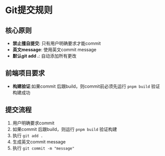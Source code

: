 # Git提交规则

## 核心原则
- **禁止擅自提交**: 只有用户明确要求才能commit
- **英文message**: 使用英文commit message
- **默认git add .**: 自动添加所有更改

## 前端项目要求
- **构建验证**:如果commit 后跟build，则commit前必须先运行 `pnpm build` 验证构建成功

## 提交流程
1. 用户明确要求commit
2. 如果commit 后跟build，则运行 `pnpm build` 验证构建
3. 执行 `git add .`
4. 生成英文commit message
5. 执行 `git commit -m "message"`